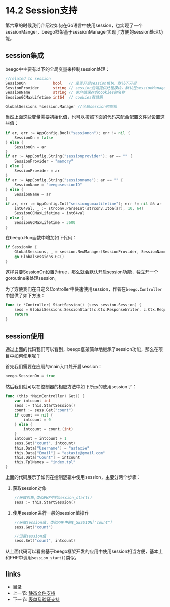 # 14.2 Session支持

第六章的时候我们介绍过如何在Go语言中使用session，也实现了一个sessionManger，beego框架基于sessionManager实现了方便的session处理功能。

## session集成

beego中主要有以下的全局变量来控制session处理：

```go
//related to session 
SessionOn            bool   // 是否开启session模块，默认不开启
SessionProvider      string // session后端提供处理模块，默认是sessionManager支持的memory
SessionName          string // 客户端保存的cookies的名称
SessionGCMaxLifetime int64  // cookies有效期

GlobalSessions *session.Manager //全局session控制器
```

当然上面这些变量需要初始化值，也可以按照下面的代码来配合配置文件以设置这些值：

```go
if ar, err := AppConfig.Bool("sessionon"); err != nil {
    SessionOn = false
} else {
    SessionOn = ar
}
if ar := AppConfig.String("sessionprovider"); ar == "" {
    SessionProvider = "memory"
} else {
    SessionProvider = ar
}
if ar := AppConfig.String("sessionname"); ar == "" {
    SessionName = "beegosessionID"
} else {
    SessionName = ar
}
if ar, err := AppConfig.Int("sessiongcmaxlifetime"); err != nil && ar != 0 {
    int64val, _ := strconv.ParseInt(strconv.Itoa(ar), 10, 64)
    SessionGCMaxLifetime = int64val
} else {
    SessionGCMaxLifetime = 3600
}
```

在beego.Run函数中增加如下代码：

```go
if SessionOn {
    GlobalSessions, _ = session.NewManager(SessionProvider, SessionName, SessionGCMaxLifetime)
    go GlobalSessions.GC()
}
```

这样只要SessionOn设置为true，那么就会默认开启session功能，独立开一个goroutine来处理session。

为了方便我们在自定义Controller中快速使用session，作者在`beego.Controller`中提供了如下方法：

```go
func (c *Controller) StartSession() (sess session.Session) {
    sess = GlobalSessions.SessionStart(c.Ctx.ResponseWriter, c.Ctx.Request)
    return
}
```

## session使用

通过上面的代码我们可以看到，beego框架简单地继承了session功能，那么在项目中如何使用呢？

首先我们需要在应用的main入口处开启session：

```go
beego.SessionOn = true
```

然后我们就可以在控制器的相应方法中如下所示的使用session了：

```go
func (this *MainController) Get() {
    var intcount int
    sess := this.StartSession()
    count := sess.Get("count")
    if count == nil {
        intcount = 0
    } else {
        intcount = count.(int)
    }
    intcount = intcount + 1
    sess.Set("count", intcount)
    this.Data["Username"] = "astaxie"
    this.Data["Email"] = "astaxie@gmail.com"
    this.Data["Count"] = intcount
    this.TplNames = "index.tpl"
}
```

上面的代码展示了如何在控制逻辑中使用session，主要分两个步骤：

1. 获取session对象

```go
    //获取对象,类似PHP中的session_start()
    sess := this.StartSession()
```

1. 使用session进行一般的session值操作

```go
    //获取session值，类似PHP中的$_SESSION["count"]
    sess.Get("count")

    //设置session值
    sess.Set("count", intcount)
```

从上面代码可以看出基于beego框架开发的应用中使用session相当方便，基本上和PHP中调用`session_start()`类似。

## links

* [目录](https://github.com/7th-heaven/build-web-application-with-golang/tree/606abd586a7270d0e48762cf0454ba0fac330698/zh/preface.md%3E)
* 上一节: [静态文件支持](https://github.com/7th-heaven/build-web-application-with-golang/tree/606abd586a7270d0e48762cf0454ba0fac330698/zh/14.1.md%3E)
* 下一节: [表单及验证支持](https://github.com/7th-heaven/build-web-application-with-golang/tree/606abd586a7270d0e48762cf0454ba0fac330698/zh/14.3.md%3E)

